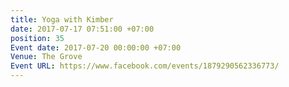 ```yaml
---
title: Yoga with Kimber
date: 2017-07-17 07:51:00 +07:00
position: 35
Event date: 2017-07-20 00:00:00 +07:00
Venue: The Grove
Event URL: https://www.facebook.com/events/1879290562336773/
---
```


